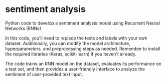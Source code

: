 # sentiment analysis
Python code to develop a sentiment analysis model using Recurrent Neural Networks (RNNs)


In this code, you'll need to replace the texts and labels with your own dataset. Additionally, you can modify the model architecture, hyperparameters, and preprocessing steps as needed. Remember to install the required libraries (Keras, scikit-learn) if you haven't already.

The code trains an RNN model on the dataset, evaluates its performance on a test set, and then provides a user-friendly interface to analyze the sentiment of user-provided text input.
